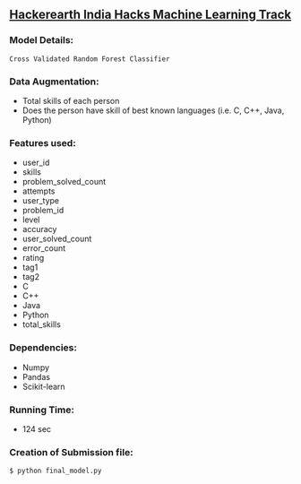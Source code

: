 ## [Hackerearth India Hacks Machine Learning Track](https://www.hackerearth.com/machine-learning-india-hacks-2016/)


### Model Details:
    Cross Validated Random Forest Classifier
    
### Data Augmentation:
  * Total skills of each person
  * Does the person have skill of best known languages (i.e. C, C++, Java, Python)
    
### Features used:
  * user_id
  * skills
  * problem_solved_count
  * attempts
  * user_type
  * problem_id
  * level
  * accuracy
  * user_solved_count
  * error_count
  * rating
  * tag1
  * tag2
  * C
  * C++
  * Java
  * Python
  * total_skills

### Dependencies:
  * Numpy
  * Pandas
  * Scikit-learn
    
### Running Time:
  * 124 sec
  
### Creation of Submission file:
    $ python final_model.py
